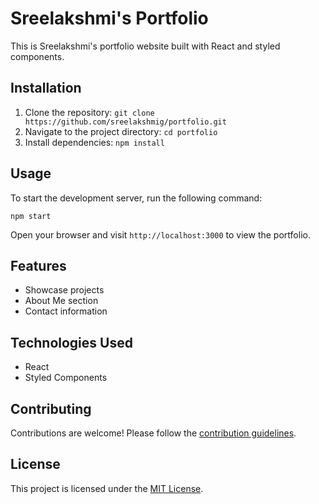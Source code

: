# Sreelakshmi's Portfolio

This is Sreelakshmi's portfolio website built with React and styled components.

## Installation

1. Clone the repository: `git clone https://github.com/sreelakshmig/portfolio.git`
2. Navigate to the project directory: `cd portfolio`
3. Install dependencies: `npm install`

## Usage

To start the development server, run the following command:

```
npm start
```

Open your browser and visit `http://localhost:3000` to view the portfolio.

## Features

- Showcase projects
- About Me section
- Contact information

## Technologies Used

- React
- Styled Components

## Contributing

Contributions are welcome! Please follow the [contribution guidelines](CONTRIBUTING.md).

## License

This project is licensed under the [MIT License](LICENSE).
